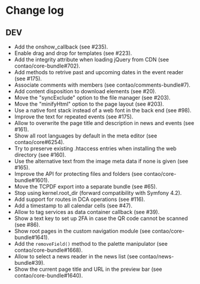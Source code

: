 # Change log

## DEV

 * Add the onshow_callback (see #235).
 * Enable drag and drop for templates (see #223).
 * Add the integrity attribute when loading jQuery from CDN (see contao/core-bundle#702).
 * Add methods to retrive past and upcoming dates in the event reader (see #175).
 * Associate comments with members (see contao/comments-bundle#7).
 * Add content disposition to download elements (see #20).
 * Move the "syncExclude" option to the file manager (see #203).
 * Move the "minifyHtml" option to the page layout (see #203).
 * Use a native font stack instead of a web font in the back end (see #98).
 * Improve the text for repeated events (see #175).
 * Allow to overwrite the page title and description in news and events (see #161).
 * Show all root languages by default in the meta editor (see contao/core#6254).
 * Try to preserve existing .htaccess entries when installing the web directory (see #160).
 * Use the alternative text from the image meta data if none is given (see #165).
 * Improve the API for protecting files and folders (see contao/core-bundle#1601).
 * Move the TCPDF export into a separate bundle (see #65).
 * Stop using kernel.root_dir (forward compatibility with Symfony 4.2).
 * Add support for routes in DCA operations (see #116).
 * Add a timestamp to all calendar cells (see #47).
 * Allow to tag services as data container callback (see #39).
 * Show a text key to set up 2FA in case the QR code cannot be scanned (see #86).
 * Show root pages in the custom navigation module (see contao/core-bundle#1641).
 * Add the `removeField()` method to the palette manipulator (see contao/core-bundle#1668).
 * Allow to select a news reader in the news list (see contao/news-bundle#39).
 * Show the current page title and URL in the preview bar (see contao/core-bundle#1640).
